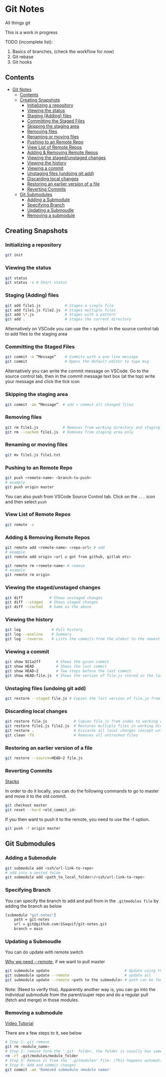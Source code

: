 # Git Notes

All things git

This is a work in progress

TODO (incomplete list):

1. Basics of branches, (check the workflow for now)
2. Git rebase
3. Git hooks

## Contents

<!-- toc -->

- [Git Notes](#git-notes)
  - [Contents](#contents)
  - [Creating Snapshots](#creating-snapshots)
    - [Initializing a repository](#initializing-a-repository)
    - [Viewing the status](#viewing-the-status)
    - [Staging (Adding) files](#staging-adding-files)
    - [Committing the Staged Files](#committing-the-staged-files)
    - [Skipping the staging area](#skipping-the-staging-area)
    - [Removing files](#removing-files)
    - [Renaming or moving files](#renaming-or-moving-files)
    - [Pushing to an Remote Repo](#pushing-to-an-remote-repo)
    - [View List of Remote Repos](#view-list-of-remote-repos)
    - [Adding & Removing Remote Repos](#adding--removing-remote-repos)
    - [Viewing the staged/unstaged changes](#viewing-the-stagedunstaged-changes)
    - [Viewing the history](#viewing-the-history)
    - [Viewing a commit](#viewing-a-commit)
    - [Unstaging files (undoing git add)](#unstaging-files-undoing-git-add)
    - [Discarding local changes](#discarding-local-changes)
    - [Restoring an earlier version of a file](#restoring-an-earlier-version-of-a-file)
    - [Reverting Commits](#reverting-commits)
  - [Git Submodules](#git-submodules)
    - [Adding a Submodule](#adding-a-submodule)
    - [Specifying Branch](#specifying-branch)
    - [Updating a Submoudle](#updating-a-submoudle)
    - [Removing a submodule](#removing-a-submodule)

<!-- tocstop -->

## Creating Snapshots

### Initializing a repository

```bash
git init
```

### Viewing the status

```bash
git status
git status -s # Short status
```

### Staging (Adding) files

```bash
git add file1.js           # Stages a single file
git add file1.js file2.js  # Stages multiple files
git add \*.js              # Stages with a pattern
git add .                  # Stages the current directory
```

Alternatively on VSCode you can use the `+` symbol in the source control tab to add files to the staging area

### Committing the Staged Files

```bash
git commit -m “Message”    # Commits with a one-line message
git commit                 # Opens the default editor to type msg
```

Alternatively you can write the commit message on VSCode. Go to the source control tab, then in the commit message text box (at the top) write your message and click the tick icon

### Skipping the staging area

```bash
git commit -am “Message”  # add + commit all changed files
```

### Removing files

```bash
git rm file1.js           # Removes from working directory and staging area
git rm --cached file1.js  # Removes from staging area only
```

### Renaming or moving files

```bash
git mv file1.js file1.txt
```

### Pushing to an Remote Repo

```bash
git push <remote-name> <branch-to-push>
# example
git push origin master
```

You can also push from VSCode Source Control tab. Click on the `...` icon and then select `push`

### View List of Remote Repos

```bash
git remote -v
```

### Adding & Removing Remote Repos

```bash
git remote add <remote-name> <repo-url> # add
# example
git remote add origin <url u got from github, gitlab etc>

git remote rm <remote-name> # remove
# example
git remote rm origin
```

### Viewing the staged/unstaged changes

```bash
git diff            # Shows unstaged changes
git diff --staged   # Shows staged changes
git diff --cached   # Same as the above
```

### Viewing the history

```bash
git log              # Full history
git log --oneline    # Summary
git log --reverse    # Lists the commits from the oldest to the newest
```

### Viewing a commit

```bash
git show 921a2ff       # Shows the given commit
git show HEAD          # Shows the last commit
git show HEAD~2        # Two steps before the last commit
git show HEAD:file.js  # Shows the version of file.js stored in the last commit
```

### Unstaging files (undoing git add)

```bash
git restore --staged file.js # Copies the last version of file.js from repo to index
```

### Discarding local changes

```bash
git restore file.js            # Copies file.js from index to working directory
git restore file1.js file2.js  # Restores multiple files in working directory
git restore .                  # Discards all local changes (except untracked files)
git clean -fd                  # Removes all untracked files
```

### Restoring an earlier version of a file

```bash
git restore --source=HEAD~2 file.js
```

### Reverting Commits

[Stacko](https://stackoverflow.com/questions/23227927/how-do-i-move-master-back-several-commits-in-git)

In order to do it locally, you can do the following commands to go to master and move it to the old commit.

```bash
git checkout master
git reset --hard <old_commit_id>
```

If you then want to push it to the remote, you need to use the -f option.

```bash
git push -f origin master
```

## Git Submodules

### Adding a Submodule

```bash
git submodule add <ssh/url-link-to-repo>
# add into a nested folde
git submodule add <path_to_local_folder>/<ssh/url-link-to-repo>
```

### Specifying Branch

You can specify the branch to add and pull from in the `.gitmodules file` by adding the branch as below

```bash
[submodule "git-notes"]
	path = git-notes
	url = git@github.com:SSaquif/git-notes.git
	branch = main
```

### Updating a Submoudle

You can do update with remote switch

[Why we need --remote](https://stackoverflow.com/questions/47470271/what-does-remote-actually-do-in-git-submodule-update-remote), if we want to pull master

```bash
git submodule update                                  # Update using the revison being tracked
git submodule update --remote                         # update all
git submodule update --remote <path to the submodule> # path can be found in .gitmodules file
```

Note: (Need to verify this). Apparently another way is, you can go into the individual submodule from the parent/super repo and do a regular pull (fetch and merge) in those modules.

### Removing a submodule

[Video Tutorial](https://www.youtube.com/watch?v=6pGxk0B_Ino)

There are a few steps to it, see below

```bash
# Step 1: git remove
git rm <module_name>
# Step 2: remove form the '.git' folder, the folder is usually has same name as module
rm -rf .git/modules/module_folder
# Step 3: Remove it from the '.gitmodules' file. (This happens automatically now, but still check)
# Step 4: Add and commit changes
git commit -am 'Removed submodule <module name>'
```
